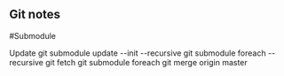 ## Git notes

#Submodule

Update
  git submodule update --init --recursive
  git submodule foreach --recursive git fetch
  git submodule foreach git merge origin master
  
  
  
